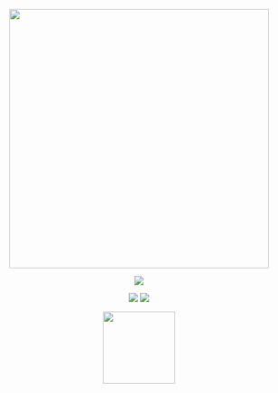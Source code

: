 <p align="center"><a href="https://davidfrancos.net"><img width="460" src="https://davidfrancos.net/theme/images/logo.png"></a></p>

<p align="center">
<a href="https://github.com/anuraghazra/github-readme-stats"><img  src="https://github-readme-stats.vercel.app/api?username=xayon&show_icons=true&hide_border=true"></a>
</p>

<p align="center">
<a href="https://linkedin.com/in/davidfrancos"><img  src="https://img.shields.io/badge/linkedin-%230077B5.svg?&style=for-the-badge&logo=linkedin&logoColor=white"></a>
<a href="https://twitter.com/davidfrancos"><img src="https://img.shields.io/badge/twitter-%231DA1F2.svg?&style=for-the-badge&logo=twitter&logoColor=white"></a>
</p>

<p align=center>
<img src="https://upload.wikimedia.org/wikipedia/commons/thumb/c/c3/Python-logo-notext.svg/240px-Python-logo-notext.svg.png" width=128>
</p>
